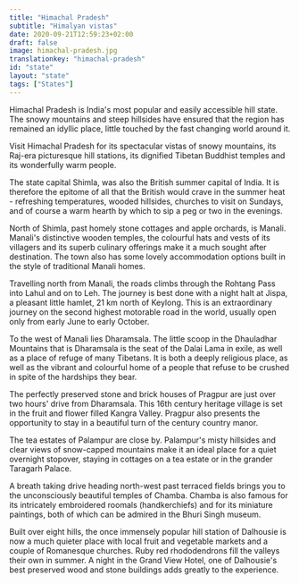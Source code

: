 ```yaml
---
title: "Himachal Pradesh"
subtitle: "Himalyan vistas"
date: 2020-09-21T12:59:23+02:00
draft: false
image: himachal-pradesh.jpg
translationkey: "himachal-pradesh"
id: "state"
layout: "state"
tags: ["States"] 
---
```

Himachal Pradesh is India's most popular and easily accessible hill state. The snowy mountains and steep hillsides have ensured that the region has remained an idyllic place, little touched by the fast changing world around it.

Visit Himachal Pradesh for its spectacular vistas of snowy mountains, its Raj-era picturesque hill stations, its dignified Tibetan Buddhist temples and its wonderfully warm people. 

The state capital Shimla, was also the British summer capital of India. It is therefore the epitome of all that the British would crave in the summer heat - refreshing temperatures, wooded hillsides, churches to visit on Sundays, and of course a warm hearth by which to sip a peg or two in the evenings.

North of Shimla, past homely stone cottages and apple orchards, is Manali. Manali's distinctive wooden temples, the colourful hats and vests of its villagers and its superb culinary offerings make it a much sought after destination. The town also has some lovely accommodation options built in the style of traditional Manali homes.

Travelling north from Manali, the roads climbs through the Rohtang Pass into Lahul and on to Leh. The journey is best done with a night halt at Jispa, a pleasant little hamlet, 21 km north of Keylong. This is an extraordinary journey on the second highest motorable road in the world, usually open only from early June to early October.

To the west of Manali lies Dharamsala. The little scoop in the Dhauladhar Mountains that is Dharamsala is the seat of the Dalai Lama in exile, as well as a place of refuge of many Tibetans. It is both a deeply religious place, as well as the vibrant and colourful home of a people that refuse to be crushed in spite of the hardships they bear.

The perfectly preserved stone and brick houses of Pragpur are just over two hours' drive from Dharamsala. This 16th century heritage village is set in the fruit and flower filled Kangra Valley. Pragpur also presents the opportunity to stay in a beautiful turn of the century country manor.

The tea estates of Palampur are close by. Palampur's misty hillsides and clear views of snow-capped mountains make it an ideal place for a quiet overnight stopover, staying in cottages on a tea estate or in the grander Taragarh Palace.

A breath taking drive heading north-west past terraced fields brings you to the unconsciously beautiful temples of Chamba. Chamba is also famous for its intricately embroidered roomals (handkerchiefs) and for its miniature paintings, both of which can be admired in the Bhuri Singh museum.

Built over eight hills, the once immensely popular hill station of Dalhousie is now a much quieter place with local fruit and vegetable markets and a couple of Romanesque churches. Ruby red rhododendrons fill the valleys their own in summer. A night in the Grand View Hotel, one of Dalhousie's best preserved wood and stone buildings adds greatly to the experience.

